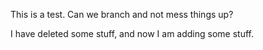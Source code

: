 This is a test. Can we branch and not mess things up?

I have deleted some stuff, and now I am adding some stuff. 
